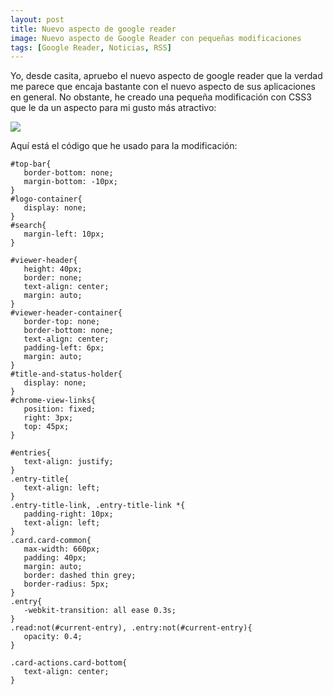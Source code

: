 ```yaml
---
layout: post
title: Nuevo aspecto de google reader
image: Nuevo aspecto de Google Reader con pequeñas modificaciones
tags: [Google Reader, Noticias, RSS]
---
```


Yo, desde casita, apruebo el nuevo aspecto de google reader que la verdad me parece que encaja bastante con el nuevo aspecto de sus aplicaciones en general. No obstante, he creado una pequeña modificación con CSS3 que le da un aspecto para mi gusto más atractivo:

![](http://2.bp.blogspot.com/-Itq2yp7R5Tc/Tq_-qRHibaI/AAAAAAAAAi4/mfJJOtqXs-8/s640/Sin+t%25C3%25ADtulo3.png)

Aquí está el código que he usado para la modificación:

    #top-bar{
       border-bottom: none;
       margin-bottom: -10px;
    }
    #logo-container{
       display: none;
    }
    #search{
       margin-left: 10px;
    }
     
    #viewer-header{
       height: 40px;
       border: none;
       text-align: center;
       margin: auto;
    }
    #viewer-header-container{
       border-top: none;
       border-bottom: none;
       text-align: center;
       padding-left: 6px;
       margin: auto;
    }
    #title-and-status-holder{
       display: none;
    }
    #chrome-view-links{
       position: fixed;
       right: 3px;
       top: 45px;
    }
     
    #entries{
       text-align: justify;
    }
    .entry-title{
       text-align: left;
    }
    .entry-title-link, .entry-title-link *{
       padding-right: 10px;
       text-align: left;
    }
    .card.card-common{
       max-width: 660px;
       padding: 40px;
       margin: auto;
       border: dashed thin grey;
       border-radius: 5px;
    }
    .entry{
       -webkit-transition: all ease 0.3s;
    }
    .read:not(#current-entry), .entry:not(#current-entry){
       opacity: 0.4;
    }
     
    .card-actions.card-bottom{
       text-align: center;
    }
